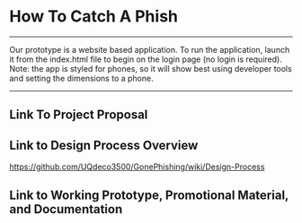 # How To Catch A Phish
***
Our prototype is a website based application. To run the application, launch it from the index.html file to begin on the login page (no login is required).
Note: the app is styled for phones, so it will show best using developer tools and setting the dimensions to a phone.
***
## Link To Project Proposal

## Link to Design Process Overview
https://github.com/UQdeco3500/GonePhishing/wiki/Design-Process

## Link to Working Prototype, Promotional Material, and Documentation  

